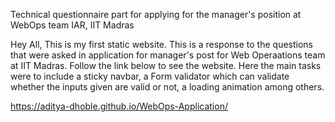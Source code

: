 Technical questionnaire part for applying for the manager's position at WebOps team IAR, IIT Madras

Hey All, This is my first static website. This is a response to the questions that were asked in application for manager's post for Web Operaations team at IIT Madras. Follow the link below to see the website. Here the main tasks were to include a sticky navbar, a Form validator which can validate whether the inputs given are valid or not, a loading animation among others.

https://aditya-dhoble.github.io/WebOps-Application/
